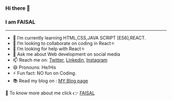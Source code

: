 ### Hi there 👋
### I am FAISAL

[comment]: # (<h3>🛑 Note : </h3>)
[comment]: # (<div>If you are from the <strong>NEOG boot camp</strong>, then this is for you only. If you are not, then you can skip this part of my profile. There are many repositories in my GitHub account, so it will be difficult for you to find all of my level 1 projects separately. So I kept all my level-one projects in one place, inside this GitHub bookmark list <b>"Neog level 1"</b>. This is where you'll find all my level-one projects of NeoG Boot Camp. You can directly go to that list using this link without wasting any of your precious time <a href="https://github.com/stars/faisal-kursheedali/lists/neog-level-1">Neog level 1</a>.</div>)
<hr>

- 🌱 I’m currently learning HTML,CSS,JAVA SCRIPT [ES6],REACT.
- 👯 I’m looking to collaborate on coding in React⚛️
- 🤔 I’m looking for help with React⚛️
- 💬 Ask me about Web development on social media
- 📫 Reach me on: <a href="https://twitter.com/faisal_devop/">Twitter</a>, <a href="https://www.linkedin.com/in/faisal-k-4a02801b2/">Linkedin</a>,  <a href="https://www.instagram.com/demented_devops/">Instagram</a>
- 😄 Pronouns: He/His
- ⚡ Fun fact: NO fun on Coding.
- 📚 Read my blog on :  <a href="https://faisal-blog.hashnode.dev/">MY Blog page</a>

🛑 To know more about me click 👉 <a href="https://faisal-app.netlify.app/">FAISAL</a>

[comment]: #  (<a href="https://faisal-webpage.netlify.app/">FAISAL</a>)


<br/>
<!--<image src="https://github-readme-stats.vercel.app/api?username=faisal-kursheedali&&show_icons=true&title_color=ffffff&icon_color=bb2acf&text_color=daf7dc&bg_color=151515"/>-->
